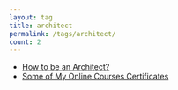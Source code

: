 ```yaml
---
layout: tag
title: architect
permalink: /tags/architect/
count: 2
---
```


- [How to be an Architect?](https://husyn.dev/how-to-be-an-architect/)
- [Some of My Online Courses Certificates](https://samirpaulb.github.io/blog-jekyll/posts/some-of-my-online-courses-certificates/)
